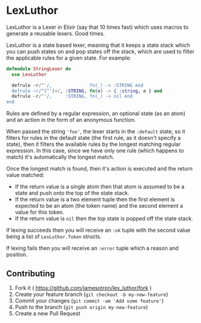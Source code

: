 # LexLuthor

LexLuthor is a Lexer in Elixir (say that 10 times fast) which uses macros to generate a reusable lexers. Good times.

LexLuthor is a state based lexer, meaning that it keeps a state stack which you can push states on and pop states off the stack, which are used to filter the applicable rules for a given state.  For example:

```elixir
defmodule StringLexer do
  use LexLuthor

  defrule ~r/^'/,              fn(_) -> :STRING end
  defrule ~r/^[^']+/, :STRING, fn(e) -> { :string, e } end
  defrule ~r/^'/,     :STRING, fn(_) -> nil end
end
```

Rules are defined by a regular expression, an optional state (as an atom) and an action in the form of an anonymous function.

When passed the string `'foo'`, the lexer starts in the `:default` state, so it filters for rules in the default state (the first rule, as it doesn't specify a state), then it filters the available rules by the longest matching regular expression.  In this case, since we have only one rule (which happens to match) it's automatically the longest match.

Once the longest match is found, then it's action is executed and the return value matched:
  - If the return value is a single atom then that atom is assumed to be a state and push onto the top of the state stack.
  - If the return value is a two element tuple then the first element is expected to be an atom (the token name) and the second element a value for this token.
  - If the return value is `nil` then the top state is popped off the state stack.

If lexing succeeds then you will receive an `:ok` tuple with the second value being a list of `LexLuthor.Token` structs.

If lexing fails then you will receive an `:error` tuple which a reason and position.

## Contributing

1. Fork it ( https://github.com/jamesotron/lex_luthor/fork )
2. Create your feature branch (`git checkout -b my-new-feature`)
3. Commit your changes (`git commit -am 'Add some feature'`)
4. Push to the branch (`git push origin my-new-feature`)
5. Create a new Pull Request
